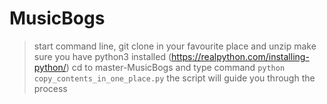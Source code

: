 # MusicBogs

> start command line, git clone in your favourite place and unzip
> make sure you have python3 installed (https://realpython.com/installing-python/)
> cd to master-MusicBogs and type command `python copy_contents_in_one_place.py`
> the script will guide you through the process
